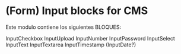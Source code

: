 # (Form) Input blocks for CMS

Este modulo contiene los siguientes BLOQUES:

InputCheckbox
InputUpload
InputNumber
InputPassword
InputSelect
InputText
InputTextarea
InputTimestamp (InputDate?)